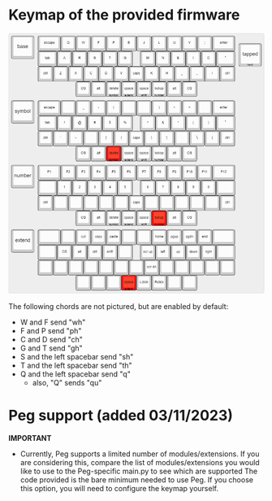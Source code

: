 # Keymap of the provided firmware
![keymap](/images/cheatsheet.PNG)

The following chords are not pictured, but are enabled by default:
- W and F send "wh"
- F and P send "ph"
- C and D send "ch"
- G and T send "gh"
- S and the left spacebar send "sh"
- T and the left spacebar send "th"
- Q and the left spacebar send "q"
    - also, "Q" sends "qu"
# Peg support (added 03/11/2023)
**IMPORTANT**
 - Currently, Peg supports a limited number of modules/extensions. If you are considering this, compare the list of modules/extensions you would like to use to the Peg-specific main.py to see which are supported
The code provided is the bare minimum needed to use Peg. If you choose this option, you will need to configure the keymap yourself.

